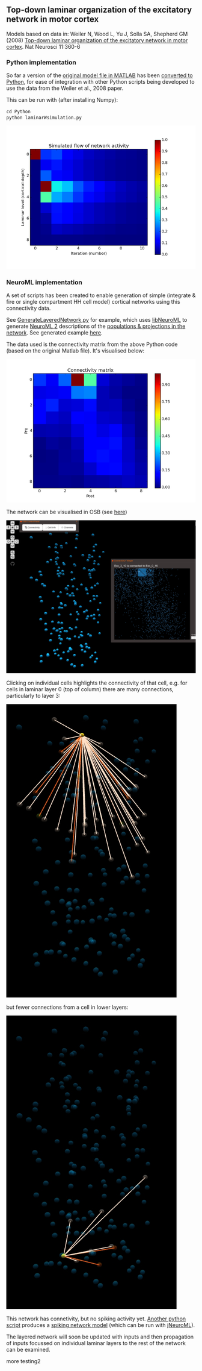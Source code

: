 ## Top-down laminar organization of the excitatory network in motor cortex

Models based on data in:  Weiler N, Wood L, Yu J, Solla SA, Shepherd GM (2008) [Top-down laminar organization of the excitatory network in motor cortex](http://www.nature.com/neuro/journal/v11/n3/full/nn2049.html). Nat Neurosci 11:360-6

### Python implementation

So far a version of the [original model file in MATLAB](http://senselab.med.yale.edu/ModelDB/showmodel.cshtml?model=114655&file=\laminarWsimulation\laminarWsimulation.m) has been [converted to Python](https://github.com/OpenSourceBrain/WeilerEtAl08-LaminarCortex/blob/master/Python/laminarWsimulation.py), for ease of integration with other Python scripts being developed to use the data from the Weiler et al., 2008 paper.

This can be run with (after installing Numpy):

    cd Python 
    python laminarWsimulation.py

![Python impl](https://raw.githubusercontent.com/OpenSourceBrain/WeilerEtAl08-LaminarCortex/master/Python/weiler.png)


### NeuroML implementation

A set of scripts has been created to enable generation of simple (integrate & fire or single compartment HH cell model) cortical networks using this connectivity data.

See [GenerateLayeredNetwork.py](https://github.com/OpenSourceBrain/WeilerEtAl08-LaminarCortex/blob/master/NeuroML2/GenerateLayeredNetwork.py) for example, which uses [libNeuroML](https://github.com/NeuralEnsemble/libNeuroML) to generate [NeuroML 2](https://neuroml.org/neuromlv2) descriptions of the [populations & projections in the network](https://neuroml.org/NeuroML2CoreTypes/Networks.html). See generated example [here](https://github.com/OpenSourceBrain/WeilerEtAl08-LaminarCortex/blob/master/NeuroML2/LayeredCortexDemo.net.nml).

The data used is the connectivity matrix from the above Python code (based on the original Matlab file). It's visualised below:

![](https://raw.githubusercontent.com/OpenSourceBrain/WeilerEtAl08-LaminarCortex/master/Python/connectivity.png)

The network can be visualised in OSB (see [here](http://opensourcebrain.org/projects/weileretal08-laminarcortex?explorer=https%3A%2F%2Fraw.githubusercontent.com%2FOpenSourceBrain%2FWeilerEtAl08-LaminarCortex%2Fmaster%2FNeuroML2%2FLayeredCortexDemo.net.nml))

![](https://raw.githubusercontent.com/OpenSourceBrain/WeilerEtAl08-LaminarCortex/master/NeuroML2/connectivity.jpg)

Clicking on individual cells highlights the connectivity of that cell, e.g. for cells in laminar layer 0 (top of column) there are many connections, particularly to layer 3:

![](https://raw.githubusercontent.com/OpenSourceBrain/WeilerEtAl08-LaminarCortex/master/NeuroML2/connA.jpg)

but fewer connections from a cell in lower layers:

![](https://raw.githubusercontent.com/OpenSourceBrain/WeilerEtAl08-LaminarCortex/master/NeuroML2/connB.jpg)

This network has connetivity, but no spiking activity yet. [Another python script](https://github.com/OpenSourceBrain/WeilerEtAl08-LaminarCortex/blob/master/NeuroML2/GenerateNetwork.py) produces a [spiking network model](https://github.com/OpenSourceBrain/WeilerEtAl08-LaminarCortex/blob/master/NeuroML2/CortexDemoHH.net.nml) (which can be run with [jNeuroML](https://github.com/NeuroML/jNeuroML)). 

The layered network will soon be updated with inputs and then propagation of inputs focussed on individual laminar layers to the rest of the network can be examined.

more testing2
